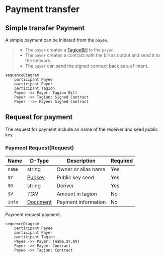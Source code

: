 # Payment transfer

## Simple transfer Payment
A simple payment can be initiated from the `payee`.

> - The `payee` creates a [TagionBill](/documents/protocols/contract/Bill.md) to the `payer`.
> - The `payer` creates a contract with the bill as output and send it to the network.
> - The `payer`  can send the signed contract back as a of intent.

```mermaid
sequenceDiagram
    participant Payee
    participant Payer 
    participant Tagion
    Payee ->> Payer: Tagion Bill
    Payer ->> Tagion: Signed Contract
    Payer -->> Payee: Signed Contract
```


## Request for payment
The request for payment include an name of the receiver and seed public key.

### Payment Request(Request)

| Name        | D-Type       | Description            |  Required |
| ----------- | ------------ | ---------------------- | --------- |
| `name`      | string       | Owner or alias name    |    Yes    |
| `$Y`        | [Pubkey]()   | Public key seed        |    Yes    |
| `$D`        | string       | Deriver                |    Yes    |
| `$V`        | $TGN$        | Amount in tagion       |    No     |
| `info`      | [Document]() | Payment information    |    No     |


Payment request payment.

```mermaid
sequenceDiagram
    participant Payee
    participant Payer 
    participant Tagion
    Payee ->> Payer: (name,$Y,$V)
    Payer ->> Payee: Contract
    Payee ->> Tagion: Contract
```
